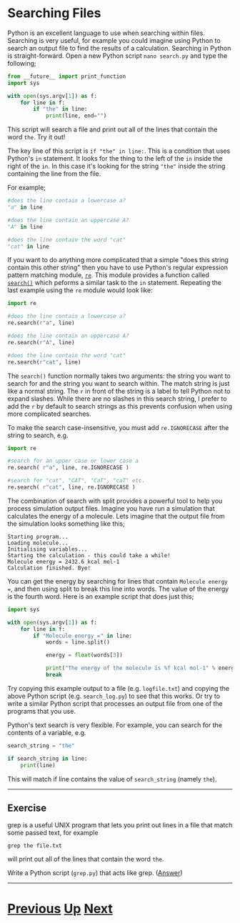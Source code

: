 # Searching Files

Python is an excellent language to use when searching within files. Searching is very useful, for example you could imagine using Python to search an output file to find the results of a calculation. Searching in Python is straight-forward. Open a new Python script `nano search.py` and type the following;

```python
from __future__ import print_function
import sys

with open(sys.argv[1]) as f:
    for line in f:
        if "the" in line:
            print(line, end="")
```

This script will search a file and print out all of the lines that contain the word `the`. Try it out!

The key line of this script is `if "the" in line:`. This is a condition that uses Python's `in` statement. It looks for the thing to the left of the `in` inside the right of the `in`. In this case it's looking for the string `"the"` inside the string containing the line from the file.

For example;

```python
#does the line contain a lowercase a?
"a" in line

#does the line contain an uppercase A?
"A" in line

#does the line contain the word "cat"
"cat" in line
```

If you want to do anything more complicated that a simple "does this string contain this other string" then you have to use Python's regular expression pattern matching module, [`re`](https://docs.python.org/library/re.html). This module provides a function called [`search()`](https://docs.python.org/library/re.html#re.search) which peforms a similar task to the `in` statement. Repeating the last example using the `re` module would look like:

```python
import re

#does the line contain a lowercase a?
re.search(r"a", line)

#does the line contain an uppercase A?
re.search(r"A", line)

#does the line contain the word "cat"
re.search(r"cat", line)
```

The `search()` function normally takes two arguments: the string you want to search for and the string you want to search within. The match string is just like a normal string. The `r` in front of the string is a label to tell Python not to expand slashes. While there are no slashes in this search string, I prefer to add the `r` by default to search strings as this prevents confusion when using more complicated searches.

To make the search case-insensitive, you must add `re.IGNORECASE` after the string to search, e.g.

```python
import re

#search for an upper case or lower case a
re.search( r"a", line, re.IGNORECASE )

#search for "cat", "CAT", "CaT", "caT" etc.
re.search( r"cat", line, re.IGNORECASE )
```

The combination of search with split provides a powerful tool to help you process simulation output files. Imagine you have run a simulation that calculates the energy of a molecule. Lets imagine that the output file from the simulation looks something like this;

    Starting program...
    Loading molecule...
    Initialising variables...
    Starting the calculation - this could take a while!
    Molecule energy = 2432.6 kcal mol-1
    Calculation finished. Bye!

You can get the energy by searching for lines that contain `Molecule energy =`, and then using split to break this line into words. The value of the energy is the fourth word. Here is an example script that does just this;

```python
import sys

with open(sys.argv[1]) as f:
    for line in f:
        if "Molecule energy =" in line:
            words = line.split()

            energy = float(words[3])

            print("The energy of the molecule is %f kcal mol-1" % energy)
            break
```

Try copying this example output to a file (e.g. `logfile.txt`) and copying the above Python script (e.g. `search_log.py`) to see that this works. Or try to write a similar Python script that processes an output file from one of the programs that you use.

Python's text search is very flexible. For example, you can search for the contents of a variable, e.g.

```python
search_string = "the"

if search_string in line:
    print(line)
```

This will match if line contains the value of `search_string` (namely `the`).

***

## Exercise

grep is a useful UNIX program that lets you print out lines in a file that match some passed text, for example

    grep the file.txt

will print out all of the lines that contain the word `the`.

Write a Python script (`grep.py`) that acts like grep. ([Answer](searching_answer.md))

***

# [Previous](splitting.md) [Up](README.md) [Next](replacing.md)
